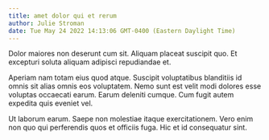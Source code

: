 ```yaml
---
title: amet dolor qui et rerum
author: Julie Stroman
date: Tue May 24 2022 14:13:06 GMT-0400 (Eastern Daylight Time)
---
```

Dolor maiores non deserunt cum sit. Aliquam placeat suscipit quo. Et excepturi soluta aliquam adipisci repudiandae et.

 Aperiam nam totam eius quod atque. Suscipit voluptatibus blanditiis id omnis sit alias omnis eos voluptatem. Nemo sunt est velit modi dolores esse voluptas occaecati earum. Earum deleniti cumque. Cum fugit autem expedita quis eveniet vel.

 Ut laborum earum. Saepe non molestiae itaque exercitationem. Vero enim non quo qui perferendis quos et officiis fuga. Hic et id consequatur sint.